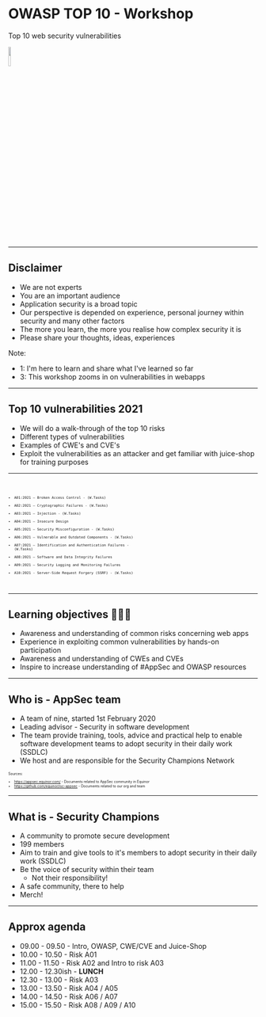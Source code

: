 <!-- .slide: data-background-image="./content/images/appsec-icon.svg" data-background-size="15%" data-background-position="right 2% top 2%"-->

# OWASP TOP 10 - Workshop

Top 10 web security vulnerabilities

<img src="./content/images/owasp-logo-white.svg" width="10%" height="auto" display="block" margin-left="auto" margin-right="auto">

---

## Disclaimer

- We are not experts <!-- .element: style="font-size:0.9em"-->
- You are an important audience <!-- .element: style="font-size:0.9em"-->
- Application security is a broad topic <!-- .element: style="font-size:0.9em"-->
- Our perspective is depended on experience, personal journey within security and many other factors <!-- .element: style="font-size:0.9em"-->
- The more you learn, the more you realise how complex security it is <!-- .element: style="font-size:0.9em"-->
- Please share your thoughts, ideas, experiences <!-- .element: style="font-size:0.9em"-->

Note:

- 1: I'm here to learn and share what I've learned so far
- 3: This workshop zooms in on vulnerabilities in webapps

---

<!-- .slide: data-background-image="../resources/images/top10logo.png" data-background-size="20%" data-background-position="right 2% top 2%"-->
## Top 10 vulnerabilities 2021

- We will do a walk-through of the top 10 risks <!-- .element: style="font-size:0.9em"-->
- Different types of vulnerabilities <!-- .element: style="font-size:0.9em"-->
- Examples of CWE's and CVE's <!-- .element: style="font-size:0.9em"-->
- Exploit the vulnerabilities as an attacker and get familiar with juice-shop for training purposes <!-- .element: style="font-size:0.9em"-->

<hr>

<code style="text-align:left; font-size:0.5em">

- A01:2021 – Broken Access Control - (W.Tasks)
- A02:2021 – Cryptographic Failures - (W.Tasks)
- A03:2021 – Injection - (W.Tasks)
- A04:2021 – Insecure Design
- A05:2021 – Security Misconfiguration - (W.Tasks)
- A06:2021 – Vulnerable and Outdated Components - (W.Tasks)
- A07:2021 – Identification and Authentication Failures - (W.Tasks)
- A08:2021 – Software and Data Integrity Failures
- A09:2021 – Security Logging and Monitoring Failures
- A10:2021 - Server-Side Request Forgery (SSRF) - (W.Tasks)

</code>

---

## Learning objectives 👩🏽‍🏫

- Awareness and understanding of common risks concerning web apps <!-- .element: style="font-size:0.9em"-->
- Experience in exploiting common vulnerabilities by hands-on participation <!-- .element: style="font-size:0.9em"-->
- Awareness and understanding of CWEs and CVEs <!-- .element: style="font-size:0.9em"-->
- Inspire to increase understanding of #AppSec and OWASP resources <!-- .element: style="font-size:0.9em"-->

---

## Who is - AppSec team

- A team of nine, started 1st February 2020
- Leading advisor - Security in software development
- The team provide training, tools, advice and practical help to enable software
development teams to adopt security in their daily work (SSDLC)
- We host and are responsible for the Security Champions Network

<div style="text-align:left; font-size:0.5em;">

Sources:

- https://appsec.equinor.com/ - Documents related to AppSec community in Equinor
- https://github.com/equinor/isc-appsec - Documents related to our org and team

</div>

---

## What is - Security Champions

- A community to promote secure development
- 199 members
- Aim to train and give tools to it's members to adopt security in their daily work (SSDLC)
- Be the voice of security within their team
  - Not their responsibility!
- A safe community, there to help
- Merch!

---

## Approx agenda

- 09.00 - 09.50 - Intro, OWASP, CWE/CVE and Juice-Shop
- 10.00 - 10.50 - Risk A01
- 11.00 - 11.50 - Risk A02 and Intro to risk A03
- 12.00 - 12.30ish - **LUNCH**
- 12.30 - 13.00 - Risk A03
- 13.00 - 13.50 - Risk A04 / A05
- 14.00 - 14.50 - Risk A06 / A07
- 15.00 - 15.50 - Risk A08 / A09 / A10
